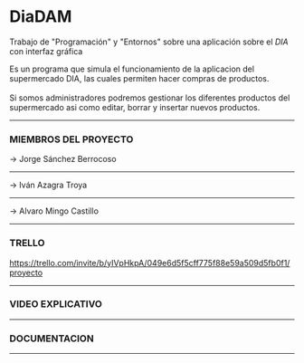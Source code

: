 # DiaDAM
 Trabajo de "Programación" y "Entornos" sobre una aplicación sobre el _DIA_ con interfaz gráfica
 
Es un programa que simula el funcionamiento de la aplicacion del supermercado DIA, las cuales permiten hacer compras de productos.
<br><br>
Si somos administradores podremos gestionar los diferentes productos del supermercado asi como editar, borrar y insertar nuevos productos.
<hr>

### MIEMBROS DEL PROYECTO
-> Jorge Sánchez Berrocoso<hr>
-> Iván Azagra Troya<hr>
-> Alvaro Mingo Castillo

<hr>

### TRELLO
https://trello.com/invite/b/yIVpHkpA/049e6d5f5cff775f88e59a509d5fb0f1/proyecto
<hr>

### VIDEO EXPLICATIVO

<hr>

### DOCUMENTACION
<hr>

 <!-- LINK -->
[website]: https://github.com/IvanAzagraTroya/DiaDAM

